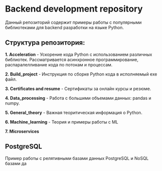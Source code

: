 # Backend development repository
Данный репозиторий содержит примеры работы с популярными библиотеками для backend разработки на языке Python. 
## Структура репозитория:
**1. Acceleration** - Ускорение кода Python с использованием различных библиотек. Рассматривается асинхронное программирование, распаралелливание кода по потокам и процессам.

**2. Build_project** - Инструкция по сборке Python кода в исполняемый exe файл.

**3. Certificates and resume** - Сертификаты за онлайн курсы и резюме.

**4. Data_processing** - Работа с большими объемами данных: pandas и numpy.

**5. General_theory** - Важная теоритическая информация о Python.

**6. Machine_learning** - Теория и примеры работы с ML

**7. Microservices**




## PostgreSQL
Пример работы с релятивными базами данных PostgreSQL и  NoSQL базами да



